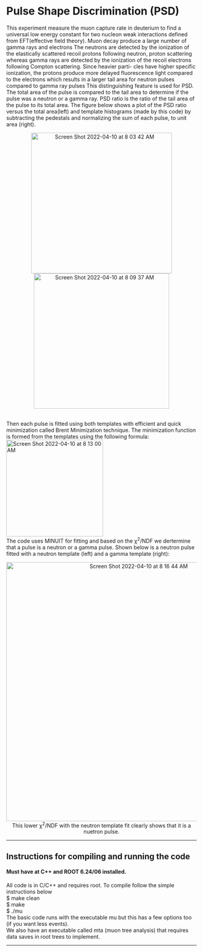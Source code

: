 # Pulse Shape Discrimination (PSD)
This experiment measure the muon capture rate in deuterium to find a universal low energy constant for two nucleon weak interactions 
defined from EFT(effective field theory). Muon decay produce a large number of gamma rays and electrons The neutrons are detected by the 
ionization of the elastically scattered recoil protons following neutron, proton scattering whereas gamma rays are detected by the ionization 
of the recoil electrons following Compton scattering. Since heavier parti- cles have higher specific ionization, the protons produce more 
delayed fluorescence light compared to the electrons which results in a larger tail area for neutron pulses compared to gamma ray pulses This 
distinguishing feature is used for PSD.
The total area of the pulse is compared to the tail area to determine if the pulse was a neutron or a gamma ray. PSD ratio is the ratio of the 
tail area of the pulse to its total area. The figure below shows a plot of the PSD ratio versus the total area(left) and 
template histograms (made by this code) by subtracting the pedestals and normalizing the sum of each pulse, to unit area (right). </br>
<p align="center"><img width="372" alt="Screen Shot 2022-04-10 at 8 03 42 AM" src="https://user-images.githubusercontent.com/27436642/162617159-3d391da6-f693-4148-8beb-ce452e525246.png">
<img width="358" alt="Screen Shot 2022-04-10 at 8 09 37 AM" src="https://user-images.githubusercontent.com/27436642/162617359-bd589d76-e54f-4592-bf9f-7f74531f290d.png"></p></br>
Then each pulse is fitted using both templates with efficient and quick minimization called Brent Minimization technique. The minimization function 
is formed from the templates using the following formula:</br>
<img width="256" alt="Screen Shot 2022-04-10 at 8 13 00 AM" src="https://user-images.githubusercontent.com/27436642/162617475-b6427f91-f890-4275-9a90-743f820df263.png"></br>
The code uses MINUIT for fitting and based on the &chi;<sup>2</sup>/NDF we dertermine that a pulse is a neutron or a gamma pulse. 
Shown below is a neutron pulse fitted with a neutron template (left) and a gamma template (right):</br>
<p align="center"><img width="685" alt="Screen Shot 2022-04-10 at 8 16 44 AM" src="https://user-images.githubusercontent.com/27436642/162617636-26e03430-858d-42c9-a262-a676366c8931.png"></br>
This lower &chi;<sup>2</sup>/NDF with the neutron template fit clearly shows that it is a nuetron pulse.

---------------------------------------------------------------------------------------------------------------------

## Instructions for compiling and running the code
#### Must have at C++ and ROOT 6.24/06  installed.
All code is in C/C++ and requires root. To compile follow the simple instructions below</br>
$ make clean</br>
$ make</br>
$ ./mu </br>
The basic code runs with the executable mu but this has a few options too (if you want less events).</br>
We also have an executable called mta (muon tree analysis) that requires data saves in root trees to implement.

---------------------------------------------------------------------------------------------------------------------

